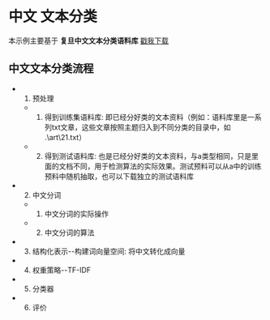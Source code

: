 中文 文本分类
====
本示例主要基于 **复旦中文文本分类语料库** [戳我下载](https://pan.baidu.com/s/1gfNEQNx)

## 中文文本分类流程
- 1. 预处理
    - 1. 得到训练集语料库: 即已经分好类的文本资料（例如：语料库里是一系列txt文章，这些文章按照主题归入到不同分类的目录中，如 .\art\21.txt）
    - 2. 得到测试语料库: 也是已经分好类的文本资料，与a类型相同，只是里面的文档不同，用于检测算法的实际效果。测试预料可以从a中的训练预料中随机抽取，也可以下载独立的测试语料库
- 2. 中文分词
    - 1. 中文分词的实际操作
    - 2. 中文分词的算法
- 3. 结构化表示--构建词向量空间: 将中文转化成向量
- 4. 权重策略--TF-IDF
- 5. 分类器
- 6. 评价


